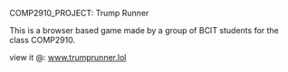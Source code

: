 COMP2910_PROJECT: Trump Runner

This is a browser based game made by a group of BCIT students for
the class COMP2910.

view it @:
www.trumprunner.lol
